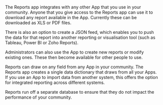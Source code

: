 The Reports app integrates with any other App that you use in your community.  Anyone that you give access to the Reports app can use it to download any report available in the App.  Currently these can be downloaded as XLS or PDF files.

There is also an option to create a JSON feed, which enables you to push the data for that report into another reporting or visualisation tool (such as Tableau, Power BI or Zoho Reports).

Administrators can also use the App to create new reports or modify existing ones.  These then become available for other people to use.

Reports can draw on any field from any App in your community.  The Reports app creates a single data dictionary that draws from all your Apps.  If you use an App to import data from another system, this offers the option for integrated reporting across different systems.

Reports run off a separate database to ensure that they do not impact the performance of your community.